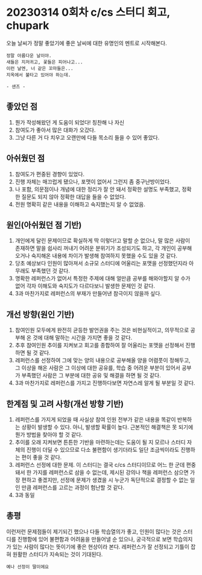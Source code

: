 # 20230314 0회차 c/cs 스터디 회고, chupark   

오늘 날씨가 정말 좋았기에 좋은 날씨에 대한 유명인의 멘트로 시작해본다.

```
정말 아름다운 날이야.
새들은 지저귀고, 꽃들은 피어나고...
이런 날엔, 너 같은 꼬마들은...
지옥에서 불타고 있어야 하는데.

- 샌즈 -
```

## 좋았던 점
  1. 뭔가 작성해왔던 게 도움이 되었다! 칭찬해 나 자신   
  2. 참여도가 좋아서 많은 대화가 오갔다.   
  3. 그냥 다른 거 다 치우고 오랜만에 다들 목소리 들을 수 있어 좋았다.
 
## 아쉬웠던 점
  1. 참여도가 편중된 경향이 있었다.
  2. 진행 자체는 매끄럽게 됐으나, 포맷이 없어서 그런지 좀 중구난방이었다.
  3. 나 포함, 의문점이나 개념에 대한 정리가 잘 안 돼서 정확한 설명도 부족했고, 정확한 질문도 되지 않아 정확한 대답을 들을 수 없었다.
  4. 전원 명확히 같은 내용을 이해하고 숙지했는지 알 수 없었음.

## 원인(아쉬웠던 점 기반)
  1. 개인에게 달린 문제이므로 확실하게 딱 이렇다!고 말할 순 없으나, 
     말 많은 사람이 존재하면 말을 쉽사리 꺼내기 어려운 분위기가 조성되기도 하고,
     각 개인이 공부해오거나 숙지해온 내용에 차이가 발생해 참여하지 못했을 수도 있을 것 같다.
  2. 당초 예상보다 인원이 많아져서 소규모 스터디에 어울리는 포맷을 선정했던지라 아무래도 부족했던 것 같다.
  3. 명확한 레퍼런스가 없어서 특정한 주제에 대해 얼만큼 공부를 해와야할지 알 수가 없어 각자 이해도와 숙지도가 다르다보니 발생한 문제인 것 같다.
  4. 3과 마찬가지로 레퍼런스의 부재가 만들어낸 참극이지 않을까 싶다.

## 개선 방향(원인 기반)
  1. 참여인원 모두에게 완전히 균등한 발언권을 주는 것은 비현실적이고, 의무적으로 공부해 온 것에 대해 말하는 시간을 가지면 좋을 것 같다.
  2. 추후 참여인원 추이를 지켜보고 회고를 종합하여 잘 어울리는 포맷을 선정해서 진행하면 될 것 같다.
  3. 레퍼런스를 선정하여 그에 맞는 양의 내용으로 공부해올 양을 어렴풋이 정해두고, 
     그 이상을 해온 사람은 그 이상에 대한 공유를, 학습 중 어려운 부분이 있어서 공부가 부족했던 사람은 그 부분에 대한 공유 및 해결을 하면 될 것 같다.
  4. 3과 마찬가지로 레퍼런스를 가지고 진행하다보면 자연스레 알게 될 부분일 것 같다.
  
## 한계점 및 고려 사항(개선 방향 기반)
  1. 레퍼런스를 가지게 되었을 때 사실상 참여 인원 전부가 같은 내용을 똑같이 반복하는 상황이 발생할 수 있다.
     아니, 발생할 확률이 높다. 근본적인 해결책은 못 되기에 뭔가 방법을 찾아야 할 것 같다.
  2. 추이를 오래 지켜보면 튼튼한 기반을 마련하는데는 도움이 될 지 모르나 스터디 자체의 진행이 더딜 수 있으므로 다소 불편함이 생기더라도 일단 조금씩이라도 진행하는 편이 좋을 것 같다.
  3. 레퍼런스 선정에 대한 문제. 이 스터디는 결국 c/cs 스터디이므로 어느 한 군데 편중돼서 한 가지를 레퍼런스로 삼을 수 없는데,
     제시된 강의나 책을 레퍼런스 삼으면 가장 편하고 좋겠지만, 선정에 문제가 생겼을 시 누군가 독단적으로 결정할 수 없는 일인 만큼 레퍼런스를 고르는 과정이 험난할 것 같다.
  4. 3과 동일

## 총평
  이런저런 문제점들이 제기되긴 했으나 다들 학습열의가 좋고,
  인원이 많다는 것은 스터디를 진행함에 있어 불편함과 어려움을 만들어낼 순 있으나, 궁극적으로 보면 학습의지가 있는 사람이 많다는 뜻이기에 좋은 현상이라 본다.
  레퍼런스가 잘 선정되고 기틀이 잡혀 원활한 스터디가 지속되는 것이 기대된다.
```
예나 선정이 딸이에요
```
